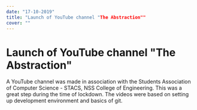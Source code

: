 ```yaml
---
date: "17-10-2019"
title: "Launch of YouTube channel "The Abstraction""
cover: ""
---
```

# Launch of YouTube channel "The Abstraction"

A YouTube channel was made in association with the Students Association of Computer Science - STACS, NSS College of Engineering. This was a great step during the time of lockdown. The videos were based on setting up development environment and basics of git.

![]()